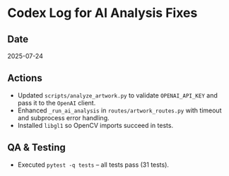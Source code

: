 # Codex Log for AI Analysis Fixes

## Date
2025-07-24

## Actions
- Updated `scripts/analyze_artwork.py` to validate `OPENAI_API_KEY` and pass it to the `OpenAI` client.
- Enhanced `_run_ai_analysis` in `routes/artwork_routes.py` with timeout and subprocess error handling.
- Installed `libgl1` so OpenCV imports succeed in tests.

## QA & Testing
- Executed `pytest -q tests` – all tests pass (31 tests).

